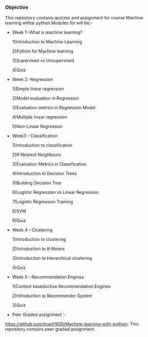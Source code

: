  ### Objective 
This repository contains quizzes and assignment for course Machine learning withar python.Modules for will be:-

 - Week 1:-What is machine learning? 

   1)Introduction to Machine Learning

   2)Python for Machine learning 

   3)Supervised vs Unsupervised 

   4)Quiz

 - Week 2:-Regression 

   1)Simple linear regression

   2)Model evaluation in Regression 

   3)Evaluation metrics in Regression Model 

   4)Multiple linear regression

   5)Non-Linear Regression

 - Week3 :-Classification 

   1)Introduction to classification 

   2)K-Nearest Neighbours 

   3)Evaluation Metrics in Classification 

   4)Introduction to Decision Trees 

   5)Building Decision Tree 

   6)Logistic Regression vs Linear Regression
 
   7)Logistic Regression Training 

   8)SVM

   9)Quiz

 - Week 4 :-Clustering

   1)Introduction to clustering 

   2)Introduction to K-Means 

   3)Introduction to Hierarchical clustering 

   4)Quiz

 - Week 5 :-Recommendation Engines 

   1)Content baseductive Recommendation Engines 

   2)Introduction to Recommender System 

   3)Quiz

 - Peer Graded assignment :-

https://github.com/trupti1605/Machine-learning-with-python-
This repository contains peer graded assignment.
   

